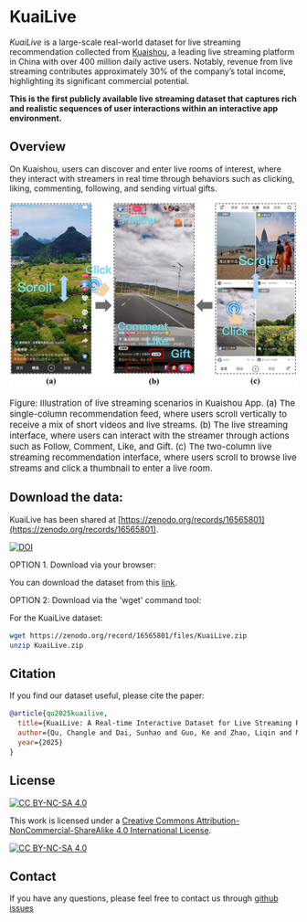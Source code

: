 # KuaiLive

*KuaiLive* is a large-scale real-world dataset for live streaming recommendation collected from [Kuaishou](https://www.kuaishou.com/en), a leading live streaming platform in China with over 400 million daily active users. Notably, revenue from live streaming contributes approximately 30% of the company’s total income, highlighting its significant commercial potential.

**This is the first publicly available live streaming dataset that captures rich and realistic sequences of user interactions within an interactive app environment.**


## Overview

On Kuaishou, users can discover and enter live rooms of interest, where they interact with streamers in real time through behaviors such as clicking, liking, commenting, following, and sending virtual gifts. 

![kuaidata](./assets/fig/kuaishou.png)

<p style="font-size:15px; text-align:left;">Figure: Illustration of live streaming scenarios in Kuaishou App. 
(a) The single-column recommendation feed, where users scroll vertically to receive a mix of short videos and live streams. 
(b) The live streaming interface, where users can interact with the streamer through actions such as Follow, Comment, Like, and Gift. 
(c) The two-column live streaming recommendation interface, where users scroll to browse live streams and click a thumbnail to enter a live room.</p>

## Download the data:


KuaiLive has been shared at [https://zenodo.org/records/16565801](https://zenodo.org/records/16565801).

[![DOI](https://zenodo.org/badge/DOI/10.5281/zenodo.16565801.svg)](https://doi.org/10.5281/zenodo.16565801)

OPTION 1. Download via your browser:

You can download the dataset from this [link](https://zenodo.org/records/16565801).

OPTION 2: Download via the 'wget' command tool:

For the KuaiLive dataset:

```bash
wget https://zenodo.org/record/16565801/files/KuaiLive.zip
unzip KuaiLive.zip
```


## Citation

If you find our dataset useful, please cite the paper:

```BibTex
@article{qu2025kuailive,
  title={KuaiLive: A Real-time Interactive Dataset for Live Streaming Recommendation},
  author={Qu, Changle and Dai, Sunhao and Guo, Ke and Zhao, Liqin and Niu, Yanan and Zhang, Xiao and Xu, Jun},
  year={2025}
}
```

## License

[![CC BY-NC-SA 4.0][cc-by-nc-sa-shield]][cc-by-nc-sa]

This work is licensed under a
[Creative Commons Attribution-NonCommercial-ShareAlike 4.0 International License][cc-by-nc-sa].

[![CC BY-NC-SA 4.0][cc-by-nc-sa-image]][cc-by-nc-sa]

[cc-by-nc-sa]: http://creativecommons.org/licenses/by-nc-sa/4.0/
[cc-by-nc-sa-image]: https://licensebuttons.net/l/by-nc-sa/4.0/88x31.png
[cc-by-nc-sa-shield]: https://img.shields.io/badge/License-CC%20BY--NC--SA%204.0-lightgrey.svg

## Contact

If you have any questions, please feel free to contact us through [github issues](https://github.com/imgkkk574/KuaiLive/issues)
